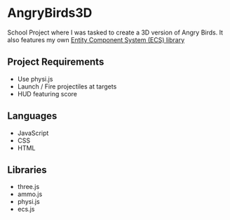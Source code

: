 # AngryBirds3D

School Project where I was tasked to create a 3D version of Angry Birds. It also features my own [Entity Component System (ECS) library](https://github.com/TimothyA86/JavaScript_ECS)

## Project Requirements
* Use physi.js
* Launch / Fire projectiles at targets
* HUD featuring score

## Languages
* JavaScript
* CSS
* HTML

## Libraries
* three.js
* ammo.js
* physi.js
* ecs.js